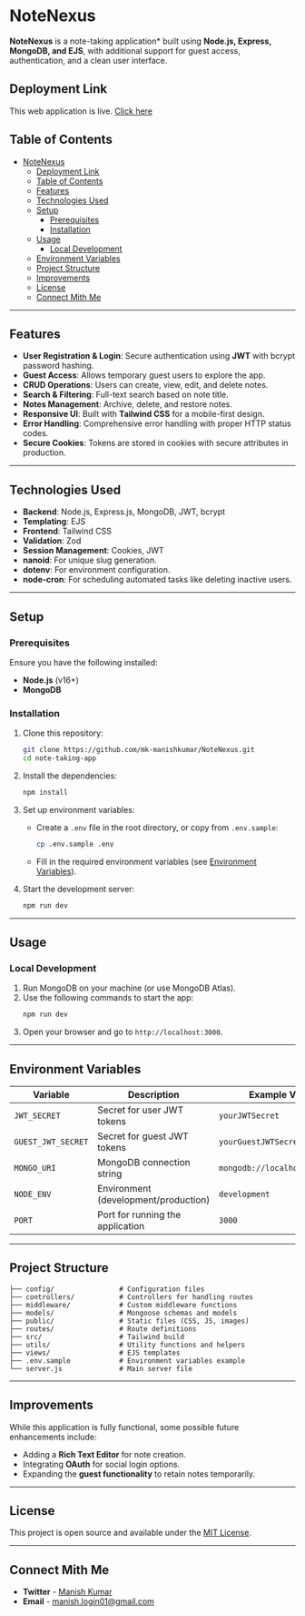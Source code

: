 # NoteNexus

**NoteNexus** is a  note-taking application* built using **Node.js, Express, MongoDB, and EJS**, with additional support for guest access, authentication, and a clean user interface. 

## Deployment Link

This web application is live. [Click here](https://notenexus-nmow.onrender.com)

## Table of Contents
- [NoteNexus](#notenexus)
  - [Deployment Link](#deployment-link)
  - [Table of Contents](#table-of-contents)
  - [Features](#features)
  - [Technologies Used](#technologies-used)
  - [Setup](#setup)
    - [Prerequisites](#prerequisites)
    - [Installation](#installation)
  - [Usage](#usage)
    - [Local Development](#local-development)
  - [Environment Variables](#environment-variables)
  - [Project Structure](#project-structure)
  - [Improvements](#improvements)
  - [License](#license)
  - [Connect Mith Me](#connect-mith-me)

---

## Features
- **User Registration & Login**: Secure authentication using **JWT** with bcrypt password hashing.
- **Guest Access**: Allows temporary guest users to explore the app.
- **CRUD Operations**: Users can create, view, edit, and delete notes.
- **Search & Filtering**: Full-text search based on note title.
- **Notes Management**: Archive, delete, and restore notes.
- **Responsive UI**: Built with **Tailwind CSS** for a mobile-first design.
- **Error Handling**: Comprehensive error handling with proper HTTP status codes.
- **Secure Cookies**: Tokens are stored in cookies with secure attributes in production.

---

## Technologies Used
- **Backend**: Node.js, Express.js, MongoDB, JWT, bcrypt
- **Templating**: EJS
- **Frontend**: Tailwind CSS
- **Validation**: Zod
- **Session Management**: Cookies, JWT
- **nanoid**: For unique slug generation.
- **dotenv**: For environment configuration.
- **node-cron**: For scheduling automated tasks like deleting inactive users.

---

## Setup

### Prerequisites
Ensure you have the following installed:
- **Node.js** (v16+)
- **MongoDB**

### Installation

1. Clone this repository:
    ```bash
    git clone https://github.com/mk-manishkumar/NoteNexus.git
    cd note-taking-app
    ```

2. Install the dependencies:
    ```bash
    npm install
    ```

3. Set up environment variables:
    - Create a `.env` file in the root directory, or copy from `.env.sample`:
      ```bash
      cp .env.sample .env
      ```
    - Fill in the required environment variables (see [Environment Variables](#environment-variables)).

4. Start the development server:
    ```bash
    npm run dev
    ```

---

## Usage

### Local Development
1. Run MongoDB on your machine (or use MongoDB Atlas).
2. Use the following commands to start the app:
    ```bash
    npm run dev
    ```
3. Open your browser and go to `http://localhost:3000`.

---

## Environment Variables

| Variable           | Description                          | Example Value                 |
| ------------------ | ------------------------------------ | ----------------------------- |
| `JWT_SECRET`       | Secret for user JWT tokens           | `yourJWTSecret`               |
| `GUEST_JWT_SECRET` | Secret for guest JWT tokens          | `yourGuestJWTSecret`          |
| `MONGO_URI`        | MongoDB connection string            | `mongodb://localhost/noteApp` |
| `NODE_ENV`         | Environment (development/production) | `development`                 |
| `PORT`             | Port for running the application     | `3000`                        |


---

## Project Structure

```
├── config/                # Configuration files
├── controllers/           # Controllers for handling routes
├── middleware/            # Custom middleware functions
├── models/                # Mongoose schemas and models
├── public/                # Static files (CSS, JS, images)
├── routes/                # Route definitions
├── src/                   # Tailwind build 
├── utils/                 # Utility functions and helpers
├── views/                 # EJS templates
├── .env.sample            # Environment variables example
└── server.js              # Main server file

```

---

## Improvements

While this application is fully functional, some possible future enhancements include:
- Adding a **Rich Text Editor** for note creation.
- Integrating **OAuth** for social login options.
- Expanding the **guest functionality** to retain notes temporarily.

---

## License

This project is open source and available under the [MIT License](https://github.com/mk-manishkumar/NoteNexus/blob/main/LICENSE).

---

## Connect Mith Me
- **Twitter** - [Manish Kumar](https://twitter.com/_manishmk)
- **Email** - [manish.login01@gmail.com](mailto:manish.login01@gmail.com)

